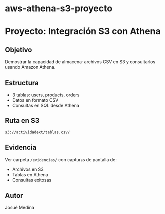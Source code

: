 # aws-athena-s3-proyecto
# Proyecto: Integración S3 con Athena

## Objetivo
Demostrar la capacidad de almacenar archivos CSV en S3 y consultarlos usando Amazon Athena.

## Estructura
- 3 tablas: users, products, orders
- Datos en formato CSV
- Consultas en SQL desde Athena

## Ruta en S3
`s3://actividadext/tablas.csv/`

## Evidencia
Ver carpeta `/evidencias/` con capturas de pantalla de:
- Archivos en S3
- Tablas en Athena
- Consultas exitosas

## Autor
Josué Medina
